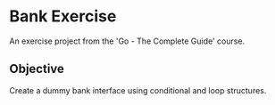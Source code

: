 # Bank Exercise
An exercise project from the 'Go - The Complete Guide' course.

## Objective
Create a dummy bank interface using conditional and loop structures.